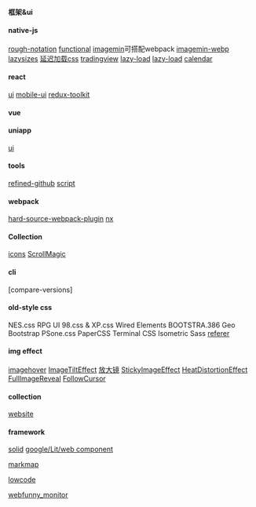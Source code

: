 #### 框架&ui

#### native-js
[rough-notation](https://github.com/rough-stuff/rough-notation)
[functional](https://github.com/ramda/ramda)
[imagemin](https://github.com/imagemin/imagemin)可搭配webpack
[imagemin-webp](https://github.com/imagemin/imagemin-webp#readme)
[lazysizes](https://github.com/aFarkas/lazysizes)
[延迟加载css](https://github.com/addyosmani/critical)
[tradingview](https://github.com/tradingview/lightweight-charts)
[lazy-load](https://github.com/aFarkas/lazysizes)
[lazy-load](https://github.com/ApoorvSaxena/lozad.js)
[calendar](https://github.com/nhn/tui.calendar)
#### react
[ui](https://github.com/arwes/arwes)
[mobile-ui](https://github.com/ZhongAnTech/zarm)
[redux-toolkit](https://github.com/reduxjs/redux-toolkit)
#### vue
#### uniapp
[ui](https://github.com/YanxinNet/uView) 
#### tools
[refined-github](https://github.com/sindresorhus/refined-github)
[script](https://github.com/google/zx)
#### webpack
[hard-source-webpack-plugin](https://github.com/mzgoddard/hard-source-webpack-plugin)
[nx](https://github.com/nrwl/nx)

#### Collection
[icons](https://github.com/edent/SuperTinyIcons)
[ScrollMagic](https://github.com/janpaepke/ScrollMagic)

#### cli
[compare-versions]

#### old-style css
NES.css
RPG UI
98.css & XP.css
Wired Elements
BOOTSTRA.386
Geo Bootstrap
PSone.css
PaperCSS
Terminal CSS
Isometric Sass
[referer](https://juejin.cn/post/6905772706198159374)

#### img effect
[imagehover](https://github.com/ciar4n/imagehover.css)
[ImageTiltEffect](https://github.com/codrops/ImageTiltEffect)
[放大镜](https://github.com/mark-rolich/Magnifier.js)
[StickyImageEffect](https://github.com/Anemolo/StickyImageEffect)
[HeatDistortionEffect](https://github.com/lbebber/HeatDistortionEffect)
[FullImageReveal](https://github.com/codrops/FullImageReveal)
[FollowCursor](https://github.com/bersLucas/FollowCursor)



#### collection
[website](https://juejin.cn/post/6907378532167450632)


#### framework
[solid](https://github.com/solid/solid)
[google/Lit/web component]()

[markmap](https://github.com/dundalek/markmap)

[lowcode](https://github.com/alibaba/lowcode-engine)

[webfunny_monitor](https://github.com/a597873885/webfunny_monitor)